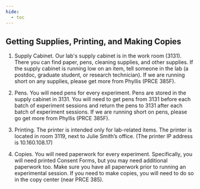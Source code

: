 ```yaml
---
hide:
  - toc
---
```


## Getting Supplies, Printing, and Making Copies

1.	Supply Cabinet. Our lab's supply cabinet is in the work room (3131). There you can find paper, pens, cleaning supplies, and other supplies. If the supply cabinet is running low on an item, tell someone in the lab (a postdoc, graduate student, or research technician). If we are running short on any supplies, please get more from Phyllis (PRCE 385F).

6.	Pens. You will need pens for every experiment. Pens are stored in the supply cabinet in 3131. You will need to get pens from 3131 before each batch of experiment sessions and return the pens to 3131 after each batch of experiment sessions. If we are running short on pens, please go get more from Phyllis (PRCE 385F).

7.	Printing. The printer is intended only for lab-related items. The printer is located in room 3119, next to Julie Smith’s office. (The printer IP address is 10.160.108.17)

8.	Copies. You will need paperwork for every experiment. Specifically, you will need printed Consent Forms, but you may need additional paperwork too. Make sure you have all paperwork prior to running an experimental session. If you need to make copies, you will need to do so in the copy center (near PRCE 385).